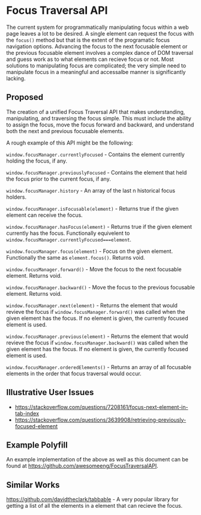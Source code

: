 # Focus Traversal API

The current system for programmatically manipulating focus within a web page leaves a lot to be desired. A single element can request the focus with the `focus()` method but that is the extent of the programatic focus navigation options.  Advancing the focus to the next focusable element or the previous focusable element involves a complex dance of DOM traversal and guess work as to what elements can recieve focus or not.  Most solutions to manipulating focus are complicated; the very simple need to manipulate focus in a meaningful and accessalbe manner is significantly lacking.

## Proposed

The creation of a unified Focus Traversal API that makes understanding, manipulating, and traversing the focus simple.  This must include the ability to assign the focus, move the focus forward and backward, and understand both the next and previous focusable elements.

A rough example of this API might be the following:

`window.focusManager.currentlyFocused` - Contains the element currently holding the focus, if any.

`window.focusManager.previouslyFocused` - Contains the element that held the focus prior to the current focus, if any.

`window.focusManager.history` - An array of the last n historical focus holders.

`window.focusManager.isFocusable(element)` - Returns true if the given element can receive the focus.

`window.focusManager.hasFocus(element)` - Returns true if the given element currently has the focus.  Functionally equivelent to `window.focusManager.currentlyFocused===element`.

`window.focusManager.focus(element)` - Focus on the given element. Functionally the same as `element.focus()`. Returns void.

`window.focusManager.forward()` - Move the focus to the next focusable element.  Returns void.

`window.focusManager.backward()` - Move the focus to the previous focusable element.  Returns void.

`window.focusManager.next(element)` - Returns the element that would revieve the focus if `window.focusManager.forward()` was called when the given element has the focus.  If no element is given, the currently focused element is used.

`window.focusManager.previous(element)` - Returns the element that would revieve the focus if `window.focusManager.backward()` was called when the given element has the focus.  If no element is given, the currently focused element is used.

`window.focusManager.orderedElements()` - Returns an array of all focusable elements in the order that focus traversal would occur.

## Illustrative User Issues

 - https://stackoverflow.com/questions/7208161/focus-next-element-in-tab-index
 - https://stackoverflow.com/questions/3639908/retrieving-previously-focused-element

## Example Polyfill

An example implementation of the above as well as this document can be found at https://github.com/awesomeeng/FocusTraversalAPI.

## Similar Works

https://github.com/davidtheclark/tabbable - A very popular library for getting a list of all the elements in a element that can recieve the focus.
